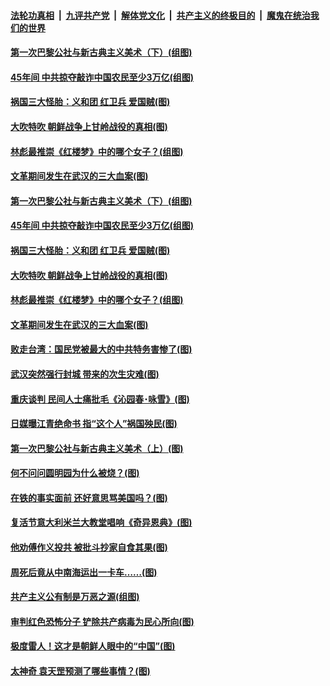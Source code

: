 

####  [法轮功真相](../../../../basic/blob/master/README.md?t=04191830) &nbsp;|&nbsp; [九评共产党](../../../../9ping.md/blob/master/README.md?t=04191830) &nbsp;|&nbsp; [解体党文化](../../../../jtdwh.md/blob/master/README.md?t=04191830)  &nbsp;|&nbsp; [共产主义的终极目的](../../../../gczydzjmd.md/blob/master/README.md?t=04191830) &nbsp;|&nbsp; [魔鬼在统治我们的世界](../../../../mgztzwmdsj.md/blob/master/README.md?t=04191830) 

#### [第一次巴黎公社与新古典主义美术（下）(组图)](../pages/p6/930010.md?t=04191830) 

#### [45年间 中共掠夺敲诈中国农民至少3万亿(组图)](../pages/p6/929794.md?t=04191830) 

#### [祸国三大怪胎：义和团 红卫兵 爱国贼(图)](../pages/p6/930091.md?t=04191830) 

#### [大吹特吹 朝鲜战争上甘岭战役的真相(图)](../pages/p6/928506.md?t=04191830) 

#### [林彪最推崇《红楼梦》中的哪个女子？(组图)](../pages/p6/929653.md?t=04191830) 

#### [文革期间发生在武汉的三大血案(图)](../pages/p6/930112.md?t=04191830) 

#### [第一次巴黎公社与新古典主义美术（下）(组图)](../pages/p6/930010.md?t=04191830) 

#### [45年间 中共掠夺敲诈中国农民至少3万亿(组图)](../pages/p6/929794.md?t=04191830) 

#### [祸国三大怪胎：义和团 红卫兵 爱国贼(图)](../pages/p6/930091.md?t=04191830) 

#### [大吹特吹 朝鲜战争上甘岭战役的真相(图)](../pages/p6/928506.md?t=04191830) 

#### [林彪最推崇《红楼梦》中的哪个女子？(组图)](../pages/p6/929653.md?t=04191830) 

#### [文革期间发生在武汉的三大血案(图)](../pages/p6/930112.md?t=04191830) 

#### [败走台湾：国民党被最大的中共特务害惨了(图)](../pages/p6/928498.md?t=04191830) 

#### [武汉突然强行封城 带来的次生灾难(图)](../pages/p6/930083.md?t=04191830) 

#### [重庆谈判 民间人士痛批毛《沁园春･咏雪》(图)](../pages/p6/929455.md?t=04191830) 

#### [日媒曝江青绝命书 指“这个人”祸国殃民(图)](../pages/p6/928504.md?t=04191830) 

#### [第一次巴黎公社与新古典主义美术（上）(图)](../pages/p6/930007.md?t=04191830) 

#### [何不问问圆明园为什么被烧？(图)](../pages/p6/929729.md?t=04191830) 

#### [在铁的事实面前 还好意思骂美国吗？(图)](../pages/p6/929890.md?t=04191830) 

#### [复活节意大利米兰大教堂唱响《奇异恩典》(图)](../pages/p6/929866.md?t=04191830) 

#### [他劝傅作义投共 被批斗抄家自食其果(图)](../pages/p6/929166.md?t=04191830) 

#### [周死后竟从中南海运出一卡车……(图)](../pages/p6/928502.md?t=04191830) 

#### [共产主义公有制是万恶之源(组图)](../pages/p6/929452.md?t=04191830) 

#### [审判红色恐怖分子 铲除共产病毒为民心所向(图)](../pages/p6/929704.md?t=04191830) 

#### [极度雷人！这才是朝鲜人眼中的“中国”(图)](../pages/p6/928495.md?t=04191830) 

#### [太神奇 袁天罡预测了哪些事情？(图)](../pages/p6/929627.md?t=04191830) 


